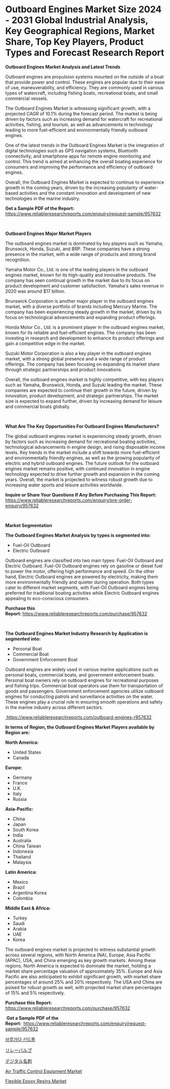 <p><h1>Outboard Engines Market Size 2024 - 2031 Global Industrial Analysis, Key Geographical Regions, Market Share, Top Key Players, Product Types and Forecast Research Report</h1></p><p><strong>Outboard Engines Market Analysis and Latest Trends</strong></p>
<p><p>Outboard engines are propulsion systems mounted on the outside of a boat that provide power and control. These engines are popular due to their ease of use, maneuverability, and efficiency. They are commonly used in various types of watercraft, including fishing boats, recreational boats, and small commercial vessels.</p><p>The Outboard Engines Market is witnessing significant growth, with a projected CAGR of 10.1% during the forecast period. The market is being driven by factors such as increasing demand for watercraft for recreational activities, fishing, and tourism, as well as advancements in technology leading to more fuel-efficient and environmentally friendly outboard engines.</p><p>One of the latest trends in the Outboard Engines Market is the integration of digital technologies such as GPS navigation systems, Bluetooth connectivity, and smartphone apps for remote engine monitoring and control. This trend is aimed at enhancing the overall boating experience for consumers and improving the performance and efficiency of outboard engines.</p><p>Overall, the Outboard Engines Market is expected to continue to experience growth in the coming years, driven by the increasing popularity of water-based activities and the constant innovation and development of new technologies in the marine industry.</p></p>
<p><strong>Get a Sample PDF of the Report:&nbsp;</strong> <a href="https://www.reliableresearchreports.com/enquiry/request-sample/957632">https://www.reliableresearchreports.com/enquiry/request-sample/957632</a></p>
<p>&nbsp;</p>
<p><strong>Outboard Engines Major Market Players</strong></p>
<p><p>The outboard engines market is dominated by key players such as Yamaha, Brunswick, Honda, Suzuki, and BRP. These companies have a strong presence in the market, with a wide range of products and strong brand recognition.</p><p>Yamaha Motor Co., Ltd. is one of the leading players in the outboard engines market, known for its high-quality and innovative products. The company has seen continual growth in the market due to its focus on product development and customer satisfaction. Yamaha's sales revenue in 2020 was around $17 billion.</p><p>Brunswick Corporation is another major player in the outboard engines market, with a diverse portfolio of brands including Mercury Marine. The company has been experiencing steady growth in the market, driven by its focus on technological advancements and expanding product offerings.</p><p>Honda Motor Co., Ltd. is a prominent player in the outboard engines market, known for its reliable and fuel-efficient engines. The company has been investing in research and development to enhance its product offerings and gain a competitive edge in the market.</p><p>Suzuki Motor Corporation is also a key player in the outboard engines market, with a strong global presence and a wide range of product offerings. The company has been focusing on expanding its market share through strategic partnerships and product innovations.</p><p>Overall, the outboard engines market is highly competitive, with key players such as Yamaha, Brunswick, Honda, and Suzuki leading the market. These companies are expected to continue their growth in the future, driven by innovation, product development, and strategic partnerships. The market size is expected to expand further, driven by increasing demand for leisure and commercial boats globally.</p></p>
<p>&nbsp;</p>
<p><strong>What Are The Key Opportunities For Outboard Engines Manufacturers?</strong></p>
<p><p>The global outboard engines market is experiencing steady growth, driven by factors such as increasing demand for recreational boating activities, technological advancements in engine design, and rising disposable income levels. Key trends in the market include a shift towards more fuel-efficient and environmentally friendly engines, as well as the growing popularity of electric and hybrid outboard engines. The future outlook for the outboard engines market remains positive, with continued innovation in engine technology expected to drive further growth and expansion in the coming years. Overall, the market is projected to witness robust growth due to increasing water sports and leisure activities worldwide.</p></p>
<p><strong>Inquire or Share Your Questions If Any Before Purchasing This Report:</strong> <a href="https://www.reliableresearchreports.com/enquiry/pre-order-enquiry/957632">https://www.reliableresearchreports.com/enquiry/pre-order-enquiry/957632</a></p>
<p>&nbsp;</p>
<p><strong>Market Segmentation</strong></p>
<p><strong>The Outboard Engines Market Analysis by types is segmented into:</strong></p>
<p><ul><li>Fuel-Oil Outboard</li><li>Electric Outboard</li></ul></p>
<p><p>Outboard engines are classified into two main types: Fuel-Oil Outboard and Electric Outboard. Fuel-Oil Outboard engines rely on gasoline or diesel fuel to power the motor, offering high performance and speed. On the other hand, Electric Outboard engines are powered by electricity, making them more environmentally friendly and quieter during operation. Both types cater to different market segments, with Fuel-Oil Outboard engines being preferred for traditional boating activities while Electric Outboard engines appealing to eco-conscious consumers.</p></p>
<p><strong>Purchase this Report:&nbsp;</strong><a href="https://www.reliableresearchreports.com/purchase/957632">https://www.reliableresearchreports.com/purchase/957632</a></p>
<p>&nbsp;</p>
<p><strong>The Outboard Engines Market Industry Research by Application is segmented into:</strong></p>
<p><ul><li>Personal Boat</li><li>Commercial Boat</li><li>Government Enforcement Boat</li></ul></p>
<p><p>Outboard engines are widely used in various marine applications such as personal boats, commercial boats, and government enforcement boats. Personal boat owners rely on outboard engines for recreational purposes and fishing trips. Commercial boat operators use them for transportation of goods and passengers. Government enforcement agencies utilize outboard engines for conducting patrols and surveillance activities on the water. These engines play a crucial role in ensuring smooth operations and safety in the marine industry across different sectors.</p></p>
<p><a href="https://www.reliableresearchreports.com/outboard-engines-r957632">&nbsp;https://www.reliableresearchreports.com/outboard-engines-r957632</a></p>
<p><strong>In terms of Region, the Outboard Engines Market Players available by Region are:</strong></p>
<p>
    <p> <strong> North America: </strong>
        <ul>
            <li>United States</li>
            <li>Canada</li>
        </ul>
        </p> 
    <p> <strong> Europe: </strong>
        <ul>
            <li>Germany</li>
            <li>France</li>
            <li>U.K.</li>
            <li>Italy</li>
            <li>Russia</li>
        </ul>
        </p> 
    <p> <strong> Asia-Pacific: </strong>
        <ul>
            <li>China</li>
            <li>Japan</li>
            <li>South Korea</li>
            <li>India</li>
            <li>Australia</li>
            <li>China Taiwan</li>
            <li>Indonesia</li>
            <li>Thailand</li>
            <li>Malaysia</li>
        </ul>
        </p> 
    <p> <strong> Latin America: </strong>
        <ul>
            <li>Mexico</li>
            <li>Brazil</li>
            <li>Argentina Korea</li>
            <li>Colombia</li>
        </ul>
        </p> 
    <p> <strong> Middle East & Africa: </strong>
        <ul>
            <li>Turkey</li>
            <li>Saudi</li>
            <li>Arabia</li>
            <li>UAE</li>
            <li>Korea</li>
        </ul>
    </p>
    </p>
<p><p>The outboard engines market is projected to witness substantial growth across several regions, with North America (NA), Europe, Asia Pacific (APAC), USA, and China emerging as key growth markets. Among these regions, North America is expected to dominate the market, holding a market share percentage valuation of approximately 35%. Europe and Asia Pacific are also anticipated to exhibit significant growth, with market share percentages of around 25% and 20% respectively. The USA and China are poised for robust growth as well, with projected market share percentages of 15% and 5% respectively.</p></p>
<p><strong>Purchase this Report: </strong><a href="https://www.reliableresearchreports.com/purchase/957632">https://www.reliableresearchreports.com/purchase/957632</a></p>
<p>&nbsp;<strong>Get a Sample PDF of the Report:&nbsp;&nbsp;</strong><a href="https://www.reliableresearchreports.com/enquiry/request-sample/957632">https://www.reliableresearchreports.com/enquiry/request-sample/957632</a></p>
<p><strong></strong></p>
<p><p><a href="https://github.com/PercyHagernes9778/Market-Research-Report-List-1/blob/main/559085419896.md">브루가다 신드롬</a></p><p><a href="https://github.com/xtkhtofdt934839/Market-Research-Report-List-1/blob/main/921090021538.md">リレーバルブ</a></p><p><a href="https://github.com/ddwcuskozol07187/Market-Research-Report-List-1/blob/main/412864421539.md">デジタル名刺</a></p><p><a href="https://github.com/AKSHATREPORTPRIME/Market-Research-Report-List-4/blob/main/air-traffic-control-equipment-market.md">Air Traffic Control Equipment Market</a></p><p><a href="https://issuu.com/reportprime-2/docs/flexible-epoxy-resins-market-size-2030.pptx">Flexible Epoxy Resins Market</a></p></p>